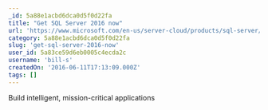 ```yaml
---
_id: 5a88e1acbd6dca0d5f0d22fa
title: "Get SQL Server 2016 now"
url: 'https://www.microsoft.com/en-us/server-cloud/products/sql-server/'
category: 5a88e1acbd6dca0d5f0d22fa
slug: 'get-sql-server-2016-now'
user_id: 5a83ce59d6eb0005c4ecda2c
username: 'bill-s'
createdOn: '2016-06-11T17:13:09.000Z'
tags: []
---
```


Build intelligent, mission-critical applications
